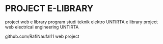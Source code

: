 PROJECT E-LIBRARY
======================
project web e library program studi teknik elektro UNTIRTA
e library project web electrical engineering UNTIRTA

github.com/RafiNaufal11
web project
